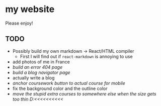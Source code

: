 # my website

Please enjoy!

## TODO

- Possibly build my own markdown -> React/HTML compiler
    - First I will find out if `react-markdown` is annoying to use
- add photos of me in France
- *build an error 404 page*
- *build a blog navigator page*
- actually write a blog
- *anchor coursework button to actual course for mobile*
- fix the background color and the outline color
- *move the stupid extra courses to somewhere else when the size gets too thin D:<<<<<<<<<<*
